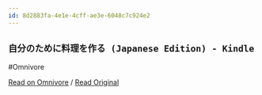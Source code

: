 ```yaml
---
id: 8d2883fa-4e1e-4cff-ae3e-6048c7c924e2
---
```


## `自分のために料理を作る (Japanese Edition) - Kindle`
#Omnivore

[Read on Omnivore](https://omnivore.app/me/https-a-co-dsf-45-oz-18eff0d3503) / [Read Original](https://read.amazon.com/kp/kshare?asin=B0CFQNWZN8&id=ti3xrgxnf5bwrjs56wlc64etju)


